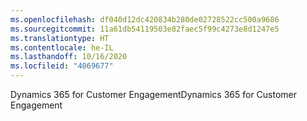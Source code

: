 ```yaml
---
ms.openlocfilehash: df040d12dc420834b280de02728522cc500a9686
ms.sourcegitcommit: 11a61db54119503e82faec5f99c4273e8d1247e5
ms.translationtype: HT
ms.contentlocale: he-IL
ms.lasthandoff: 10/16/2020
ms.locfileid: "4069677"
---
```

<span data-ttu-id="79d3c-101">Dynamics 365 for Customer Engagement</span><span class="sxs-lookup"><span data-stu-id="79d3c-101">Dynamics 365 for Customer Engagement</span></span>
